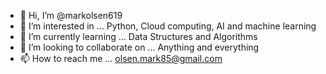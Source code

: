 - 👋 Hi, I’m @markolsen619
- 👀 I’m interested in ... Python, Cloud computing, AI and machine learning
- 🌱 I’m currently learning ... Data Structures and Algorithms
- 💞️ I’m looking to collaborate on ... Anything and everything
- 📫 How to reach me ... olsen.mark85@gmail.com

<!---
markolsen619/markolsen619 is a ✨ special ✨ repository because its `README.md` (this file) appears on your GitHub profile.
You can click the Preview link to take a look at your changes.
--->
